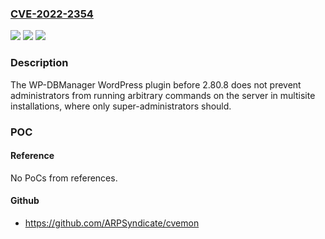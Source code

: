 ### [CVE-2022-2354](https://cve.mitre.org/cgi-bin/cvename.cgi?name=CVE-2022-2354)
![](https://img.shields.io/static/v1?label=Product&message=WP-DBManager&color=blue)
![](https://img.shields.io/static/v1?label=Version&message=0%3C%202.80.8%20&color=brighgreen)
![](https://img.shields.io/static/v1?label=Vulnerability&message=CWE-863%20Incorrect%20Authorization&color=brighgreen)

### Description

The WP-DBManager WordPress plugin before 2.80.8 does not prevent administrators from running arbitrary commands on the server in multisite installations, where only super-administrators should.

### POC

#### Reference
No PoCs from references.

#### Github
- https://github.com/ARPSyndicate/cvemon

